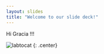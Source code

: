 ```yaml
---
layout: slides
title: "Welcome to our slide deck!"
---
```


Hi Gracia !!!

![labtocat](https://octodex.github.com/images/labtocat.png)
{: .center}
